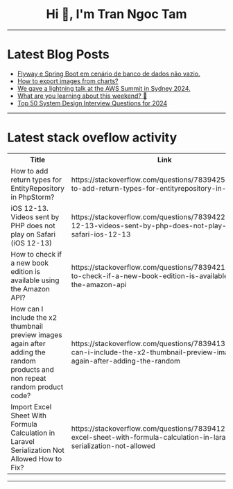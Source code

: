 <h1 align="center">Hi 👋, I'm Tran Ngoc Tam</h1>

---

# Latest Blog Posts 
<!-- BLOG-POST-LIST:START -->
- [Flyway e Spring Boot em cenário de banco de dados não vazio.](https://dev.to/joaquimchianca/flyway-e-spring-boot-em-cenario-de-banco-de-dados-nao-vazio-2f57)
- [How to export images from charts?](https://dev.to/skie1997/how-to-export-images-from-charts-5da)
- [We gave a lightning talk at the AWS Summit in Sydney 2024.](https://dev.to/aws-builders/we-gave-a-lightning-talk-at-the-aws-summit-in-sydney-2024-o2j)
- [What are you learning about this weekend? 🧠](https://dev.to/devteam/what-are-you-learning-about-this-weekend-2ipc)
- [Top 50 System Design Interview Questions for 2024](https://dev.to/somadevtoo/top-50-system-design-interview-questions-for-2024-5dbk)
<!-- BLOG-POST-LIST:END -->

---

# Latest stack oveflow activity
<table>
  <tr><th>Title</th><th>Link</th></tr>
  <!-- STACKOVERFLOW:START --><tr><td>How to add return types for EntityRepository in PhpStorm?</td><td>https://stackoverflow.com/questions/78394250/how-to-add-return-types-for-entityrepository-in-phpstorm</td></tr><tr><td>iOS 12-13. Videos sent by PHP does not play on Safari &lpar;iOS 12-13&rpar;</td><td>https://stackoverflow.com/questions/78394220/ios-12-13-videos-sent-by-php-does-not-play-on-safari-ios-12-13</td></tr><tr><td>How to check if a new book edition is available using the Amazon API?</td><td>https://stackoverflow.com/questions/78394219/how-to-check-if-a-new-book-edition-is-available-using-the-amazon-api</td></tr><tr><td>How can I include the x2 thumbnail preview images again after adding the random products and non repeat random product code?</td><td>https://stackoverflow.com/questions/78394138/how-can-i-include-the-x2-thumbnail-preview-images-again-after-adding-the-random</td></tr><tr><td>Import Excel Sheet With Formula Calculation in Laravel Serialization Not Allowed How to Fix?</td><td>https://stackoverflow.com/questions/78394127/import-excel-sheet-with-formula-calculation-in-laravel-serialization-not-allowed</td></tr><!-- STACKOVERFLOW:END -->
</table>

---


